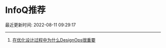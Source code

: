 # InfoQ推荐

最近更新时间: 2022-08-11 09:29:17

--- 
1. [在优化设计过程中为什么DesignOps很重要](https://www.infoq.cn/article/QUbPttfgyPAucmpHxBri) 
